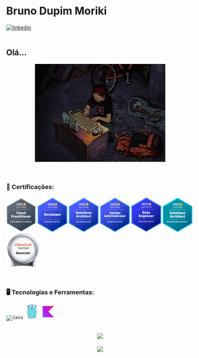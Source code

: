 <div dsplay="inline-block">

 
 <h1 align="left">Bruno Dupim Moriki</h1>
  <a href="https://www.linkedin.com/in/bruno-dupim-moriki-621460121/">
    <img width="80px" src="https://i.ibb.co/RyZx12b/linkedin.png" alt="linkedin" style="vertical-align:top;">
  </a>

</div>


<br>

## Olá...


<p align="center">
  <img src="https://github.com/bdmoriki/bdmoriki/blob/main/img/golden-boy-fake-keyboard-programing-coding-paper-book.gif", width="350">
</p>

<br>

### :scroll: Certificações: 

<code><img width="80px" src="https://github.com/bdmoriki/bdmoriki/blob/main/img/AWS-Cloud-Practitioner.png"/></code>
<code><img width="80px" src="https://github.com/bdmoriki/bdmoriki/blob/main/img/AWS-Developer-Associate.png"/></code>
<code><img width="80px" src="https://github.com/bdmoriki/bdmoriki/blob/main/img/AWS-Solutions-Architect-Associate.png"></code>
<code><img width="80px" src="https://github.com/bdmoriki/bdmoriki/blob/main/img/AWS-SysOps-Administrator-Associate.png"></code>
<code><img width="80px" src="https://github.com/bdmoriki/bdmoriki/blob/main/img/AWS-Data-Engineer-Associate.png"></code>
<code><img width="80px" src="https://github.com/bdmoriki/bdmoriki/blob/main/img/AWS-Solutions-Architect-Professional.png"></code>
<code><img width="90px" src="https://github.com/bdmoriki/bdmoriki/blob/main/img/Oracle_Associates_Badge__1_.png"></code>

<br>

### 🖥️ Tecnologias e Ferramentas: 
<!--
<img width="200px" align="right" src="">
-->
<code><img width="40px" src="https://cdn.jsdelivr.net/gh/devicons/devicon/icons/java/java-original.svg" title = "Java"/></code>
<code><img width="40px" src="https://github.com/devicons/devicon/blob/v2.16.0/icons/go/go-original.svg" title = "Go"/></code>
<code><img width="40px" src="https://github.com/devicons/devicon/blob/v2.16.0/icons/kotlin/kotlin-original.svg" title = "Kotlin"/></code>


##
<p align="center">
<a href="https://github.com/bdmoriki">
        <img width="350px" align="center" src="https://github-readme-stats.vercel.app/api/top-langs/?username=bdmoriki&layout=compact&theme=onedark" /> <br>
  <br/>
        <img width="430px" align="center" src="https://github-readme-stats.vercel.app/api?username=bdmoriki&theme=onedark&show_icons=true" />
</a>
</p>

